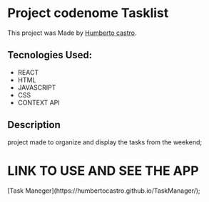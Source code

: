 # Project codenome Tasklist

This project was Made by [Humberto castro](https://www.linkedin.com/in/humberto-castro-01a092200/).

## Tecnologies Used:

<ul>
  <li>REACT</li>
  <li>HTML</li>
  <li>JAVASCRIPT</li>
  <li>CSS</li>
  <li>CONTEXT API</li>
</ul>

## Description

project made to organize and display the tasks from the weekend;

<h1>LINK TO USE AND SEE THE APP</h1>
[Task Maneger](https://humbertocastro.github.io/TaskManager/);
